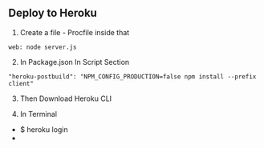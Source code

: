 

## Deploy to Heroku

1. Create a file - Procfile 
inside that
```
web: node server.js
```

2. In Package.json
In Script Section
```
"heroku-postbuild": "NPM_CONFIG_PRODUCTION=false npm install --prefix client"
```

3. Then Download Heroku CLI

4. In Terminal 

- $ heroku login
- 